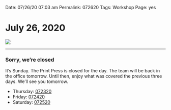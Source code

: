 Date: 07/26/20 07:03 am
Permalink: 072620
Tags: Workshop
Page: yes

# July 26, 2020

![](https://i.imgur.com/NuWR7BN.jpg)

---- 

### Sorry, we’re closed

It’s Sunday. The Print Press is closed for the day. The team will be back in the office tomorrow. Until then, enjoy what was covered the previous three days. We’ll see you tomorrow.

- Thursday: [072320](https://nashp.com/072320)
- Friday: [072420](https://nashp.com/072420)
- Saturday: [072520](https://nashp.com/072520)

